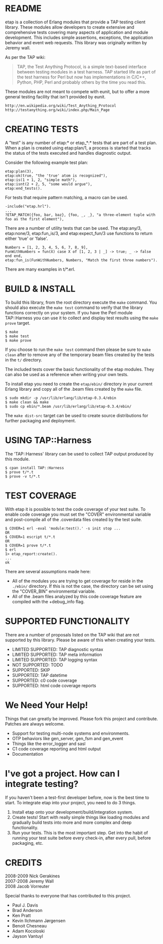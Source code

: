 README
======

etap is a collection of Erlang modules that provide a TAP testing client library. These modules allow developers to create extensive and comprehensive tests covering many aspects of application and module development. This includes simple assertions, exceptions, the application behavior and event web requests. This library was originally written by Jeremy wall.

As per the TAP wiki:

> TAP, the Test Anything Protocol, is a simple text-based interface between testing modules in a test harness. TAP started life as part of the test harness for Perl but now has implementations in C/C++, Python, PHP, Perl and probably others by the time you read this. 

These modules are not meant to compete with eunit, but to offer a more general testing facility that isn't provided by eunit.

    http://en.wikipedia.org/wiki/Test_Anything_Protocol
    http://testanything.org/wiki/index.php/Main_Page

CREATING TESTS
==============

A "test" is any number of etap:\* or etap\_\*:\* tests that are part of a test plan. When a plan is created using etap:plan/1, a process is started that tracks the status of the tests executed and handles diagnostic output.

Consider the following example test plan:

    etap:plan(3),
    etap:ok(true, "the 'true' atom is recognized"),
    etap:is(1 + 1, 2, "simple math"),
    etap:isnt(2 + 2, 5, "some would argue"),
    etap:end_tests().

For tests that require pattern matching, a macro can be used.

    -include("etap.hrl").
    ...
    ?ETAP_MATCH({foo, bar, baz}, {foo, _, _}, "a three-element tuple with foo as the first element"),

There are a number of utility tests that can be used. The etap:any/3, etap:none/3, etap:fun\_is/3, and etap:expect\_fun/3 use functions to return either 'true' or 'false'.

    Numbers = [1, 2, 3, 4, 5, 6, 7, 8, 9],
    FunWithNumbers = fun(X) case X of [1, 2, 3 | _] -> true; _ -> false end end,
    etap:fun_is(FunWithNumbers, Numbers, "Match the first three numbers").

There are many examples in t/\*.erl.

BUILD & INSTALL
===============

To build this library, from the root directory execute the `make` command. You should also execute the `make test` command to verify that the library functions correctly on your system. If you have the Perl module TAP::Harness you can use it to collect and display test results using the `make prove` target.

    $ make
    $ make test
    $ make prove

If you choose to run the `make test` command then please be sure to `make clean` after to remove any of the temporary beam files created by the tests in the `t/` directory.

The included tests cover the basic functionality of the etap modules. They can also be used as a reference when writing your own tests. 

To install etap you need to create the `etap/ebin/` directory in your current Erlang library and copy all of the .beam files created by the `make` file.

    $ sudo mkdir -p /usr/lib/erlang/lib/etap-0.3.4/ebin
    $ make clean && make
    $ sudo cp ebin/*.beam /usr/lib/erlang/lib/etap-0.3.4/ebin/

The `make dist-src` target can be used to create source distributions for further packaging and deployment.

USING TAP::Harness
==================

The 'TAP::Harness' library can be used to collect TAP output produced by this module.

    $ cpan install TAP::Harness
    $ prove t/*.t
    $ prove -v t/*.t

TEST COVERAGE
=============

With etap it is possible to test the code coverage of your test suite. To enable code coverage you must set the "COVER" environmental variable and post-compile all of the .coverdata files created by the test suite.

    $ COVER=1 erl -eval 'module:test().' -s init stop ...
    OR
    $ COVER=1 escript t/*.t
    OR
    $ COVER=1 prove t/*.t
    $ erl
    1> etap_report:create().
    ...
    ok

There are several assumptions made here:

 * All of the modules you are trying to get coverage for reside in the `./ebin/` directory. If this is not the case, the directory can be set using the "COVER\_BIN" environmental variable.
 * All of the .beam files analyzed by this code coverage feature are compiled with the +debug\_info flag.

SUPPORTED FUNCTIONALITY
=======================

There are a number of proposals listed on the TAP wiki that are not supported by this library. Please be aware of this when creating your tests.

 * LIMITED SUPPORTED: TAP diagnostic syntax
 * LIMITED SUPPORTED: TAP meta information
 * LIMITED SUPPORTED: TAP logging syntax
 * NOT SUPPORTED: TODO
 * SUPPORTED: SKIP
 * SUPPORTED: TAP datetime
 * SUPPORTED: c0 code coverage
 * SUPPORTED: html code coverage reports

We Need Your Help!
==================

Things that can greatly be improved. Please fork this project and contribute. Patches are always welcome.

 * Support for testing multi-node systems and environments.
 * OTP behaviors like gen\_server, gen\_fsm and gen\_event
 * Things like the error\_logger and sasl
 * C1 code coverage reporting and html output
 * Documentation

I've got a project. How can I integrate testing?
=============================================

If you haven't been a test-first developer before, now is the best time to start. To integrate etap into your project, you need to do 3 things.

 1. Install etap onto your development/build/integration system.
 2. Create tests! Start with really simple things like loading modules and gradually build tests into more and more complex and deep functionality.
 3. Run your tests. This is the most important step. Get into the habit of running your test suite before every check-in, after every pull, before packaging, etc.

CREDITS
=======

2008-2009 Nick Gerakines<br />
2007-2008 Jeremy Wall<br />
2008 Jacob Vorreuter

Special thanks to everyone that has contributed to this project.

 * Paul J. Davis
 * Brad Anderson
 * Ken Pratt
 * Kevin Ilchmann Jørgensen
 * Benoit Chesneau
 * Adam Kocoloski
 * Jayson Vantuyl
